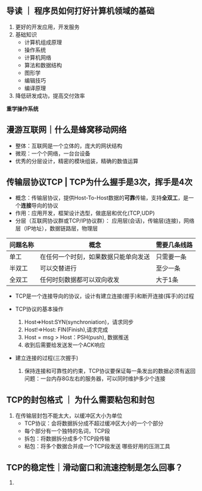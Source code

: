## 导读 ｜ 程序员如何打好计算机领域的基础
1. 更好的开发应用，开发服务
2. 基础知识
    - 计算机组成原理
    - 操作系统
    - 计算机网络
    - 算法和数据结构
    - 图形学
    - 编辑技巧
    - 编译原理
3. 降低研发成功，提高交付效率

**重学操作系统**
## 漫游互联网｜什么是蜂窝移动网络
- 整体：互联网是一个立体的，庞大的网状结构
- 微观：一个个网络，一台台设备
- 优秀的分层设计，精密的模块组装，精确的数值运算

## 传输层协议TCP | TCP为什么握手是3次，挥手是4次
- 概念：传输层协议，提供Host-To-Host数据的**可靠**传输，支持**全双工**，是一个**连接**导向的协议
- 作用：应用开发，框架设计选型，做底层和优化(TCP,UDP)
- 分层（互联网协议群或TCP/IP协议群）： 应用层(会话)，传输层(连接)，网络层（IP地址），数据链路层，物理层

| 问题名称      |   概念 | 需要几条线路 |
| --   |   --| -- |
| 单工      |   在任何一个时刻，如果数据只能单向发送 | 只需要一条|
| 半双工      |   可以交替进行 | 至少一条 |
| 全双工    |   任何时刻数据都可以双向收发 | 大于1条|

- TCP是一个连接导向的协议，设计有建立连接(握手)和断开连接(挥手)的过程

- TCP协议的基本操作
    1. Host=>Host:SYN(synchroniation)，请求同步
    2. Host!=>Host: FIN(Finish),请求完成
    3. Host = msg > Host：PSH(push), 数据推送
    4. 收到后需要给发送发一个ACK响应
- 建立连接的过程(三次握手)
    1. 保持连接和可靠性的约束，TCP协议要保证每一条发出的数据必须有返回
    问题：一台内存8G左右的服务器，可以同时维护多少个连接
## TCP的封包格式 ｜ 为什么需要粘包和封包
1. 在传输层封包不能太大，以缓冲区大小为单位
    - TCP协议：会将数据拆分成不超过缓冲区大小的一个个部分
    - 每个部分有一个独特的名词，TCP段
    - 拆包：将数据拆分成多个TCP段传输
    - 粘包：将多个数据合并成一个TCP段发送
哪些好用的压测工具
## TCP的稳定性｜滑动窗口和流速控制是怎么回事？
1. 